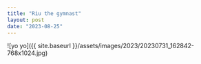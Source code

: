 ```yaml
---
title: "Riu the gymnast"
layout: post
date: "2023-08-25"
---
```


![yo yo]({{ site.baseurl }}/assets/images/2023/20230731_162842-768x1024.jpg)
